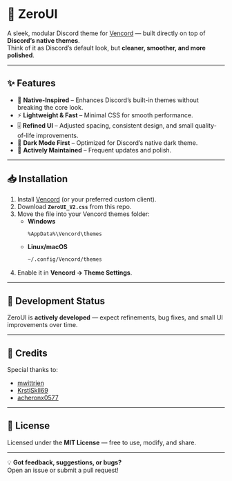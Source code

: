# 🎨 ZeroUI

A sleek, modular Discord theme for [Vencord](https://github.com/Vencord) — built directly on top of **Discord’s native themes**.  
Think of it as Discord’s default look, but **cleaner, smoother, and more polished**.

---

## ✨ Features
- 🖤 **Native-Inspired** – Enhances Discord’s built-in themes without breaking the core look.  
- ⚡ **Lightweight & Fast** – Minimal CSS for smooth performance.  
- 🎚️ **Refined UI** – Adjusted spacing, consistent design, and small quality-of-life improvements.  
- 🌙 **Dark Mode First** – Optimized for Discord’s native dark theme.  
- 🔄 **Actively Maintained** – Frequent updates and polish.  

---

## 📥 Installation

1. Install [Vencord](https://github.com/Vencord) (or your preferred custom client).  
2. Download **`ZeroUI_V2.css`** from this repo.  
3. Move the file into your Vencord themes folder:  
   - **Windows**  
     ```bash
     %AppData%\Vencord\themes
     ```
   - **Linux/macOS**  
     ```bash
     ~/.config/Vencord/themes
     ```
4. Enable it in **Vencord → Theme Settings**.  

---

## 🚧 Development Status
ZeroUI is **actively developed** — expect refinements, bug fixes, and small UI improvements over time.  

---

## 🙏 Credits
Special thanks to:  
- [mwittrien](https://github.com/mwittrien)  
- [KrstlSkll69](https://github.com/KrstlSkll69)  
- [acheronx0577](https://github.com/acheronx0577)  

---

## 📜 License
Licensed under the **MIT License** — free to use, modify, and share.  

---

💡 **Got feedback, suggestions, or bugs?**  
Open an issue or submit a pull request!
